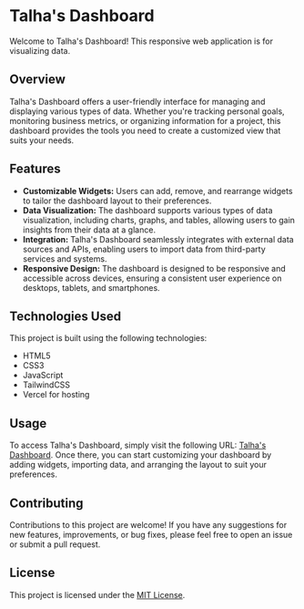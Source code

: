 # Talha's Dashboard

Welcome to Talha's Dashboard! This responsive web application is for visualizing data.

## Overview

Talha's Dashboard offers a user-friendly interface for managing and displaying various types of data. Whether you're tracking personal goals, monitoring business metrics, or organizing information for a project, this dashboard provides the tools you need to create a customized view that suits your needs.

## Features

- **Customizable Widgets:** Users can add, remove, and rearrange widgets to tailor the dashboard layout to their preferences.
- **Data Visualization:** The dashboard supports various types of data visualization, including charts, graphs, and tables, allowing users to gain insights from their data at a glance.
- **Integration:** Talha's Dashboard seamlessly integrates with external data sources and APIs, enabling users to import data from third-party services and systems.
- **Responsive Design:** The dashboard is designed to be responsive and accessible across devices, ensuring a consistent user experience on desktops, tablets, and smartphones.

## Technologies Used

This project is built using the following technologies:

- HTML5
- CSS3
- JavaScript
- TailwindCSS
- Vercel for hosting

## Usage

To access Talha's Dashboard, simply visit the following URL: [Talha's Dashboard](https://talha-dashboard.vercel.app/dashboard.html). Once there, you can start customizing your dashboard by adding widgets, importing data, and arranging the layout to suit your preferences.

## Contributing

Contributions to this project are welcome! If you have any suggestions for new features, improvements, or bug fixes, please feel free to open an issue or submit a pull request.

## License

This project is licensed under the [MIT License](LICENSE).
